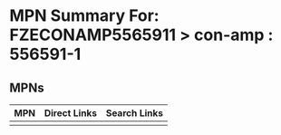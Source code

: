 



# MPN Summary For: FZECONAMP5565911 > con-amp : 556591-1

## MPNs
  

|MPN|Direct Links|Search Links|
| :--- | :--- | :--- |
||||
